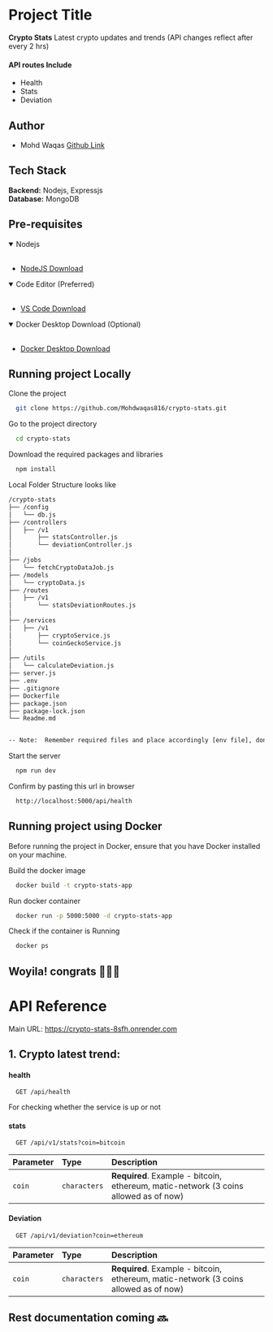 # Project Title

**Crypto Stats** Latest crypto updates and trends (API changes reflect after every 2 hrs)

#### API routes Include

- Health
- Stats
- Deviation

## Author

- Mohd Waqas [Github Link](https://github.com/Mohdwaqas816)

## Tech Stack

**Backend:** Nodejs, Expressjs <br>
**Database:** MongoDB

## Pre-requisites

<details open>
<summary>Nodejs</summary>
<br>

- [NodeJS Download](https://nodejs.org/en/download/package-manager)

</details>
<details open>
<summary>Code Editor (Preferred)</summary>
<br>

- [VS Code Download](https://code.visualstudio.com/download)
</details>

<details open>
<summary>Docker Desktop Download (Optional)</summary>
<br>

- [Docker Desktop Download](https://www.docker.com/products/docker-desktop/)
</details>

## Running project Locally

Clone the project

```bash
  git clone https://github.com/Mohdwaqas816/crypto-stats.git
```

Go to the project directory

```bash
  cd crypto-stats
```

Download the required packages and libraries

```bash
  npm install
```

Local Folder Structure looks like

```bash
/crypto-stats
├── /config
│   └── db.js
├── /controllers
│   ├── /v1
│       ├── statsController.js
│       └── deviationController.js
│
├── /jobs
│   └── fetchCryptoDataJob.js
├── /models
│   └── cryptoData.js
├── /routes
│   ├── /v1
│       └── statsDeviationRoutes.js
│
├── /services
│   ├── /v1
│       ├── cryptoService.js
│       └── coinGeckoService.js
│
├── /utils
│   └── calculateDeviation.js
├── server.js
├── .env
├── .gitignore
├── Dockerfile
├── package.json
├── package-lock.json
└── Readme.md


-- Note:  Remember required files and place accordingly [env file], don't forget to add environment variable like database URI in .env file.

```

Start the server

```bash
  npm run dev
```

Confirm by pasting this url in browser

```bash
  http://localhost:5000/api/health
```

## Running project using Docker

Before running the project in Docker, ensure that you have Docker installed on your machine.
<br>

Build the docker image

```bash
  docker build -t crypto-stats-app
```

Run docker container

```bash
  docker run -p 5000:5000 -d crypto-stats-app
```

Check if the container is Running

```bash
  docker ps
```

## Woyila! congrats 🎊🎊🎉

# API Reference

Main URL: https://crypto-stats-8sfh.onrender.com

## 1. Crypto latest trend:

#### health

```http
  GET /api/health
```

For checking whether the service is up or not

#### stats

```http
  GET /api/v1/stats?coin=bitcoin
```

| Parameter | Type         | Description                                                                          |
| :-------- | :----------- | :----------------------------------------------------------------------------------- |
| `coin`    | `characters` | **Required**. Example - bitcoin, ethereum, matic-network (3 coins allowed as of now) |

#### Deviation

```http
  GET /api/v1/deviation?coin=ethereum
```

| Parameter | Type         | Description                                                                          |
| :-------- | :----------- | :----------------------------------------------------------------------------------- |
| `coin`    | `characters` | **Required**. Example - bitcoin, ethereum, matic-network (3 coins allowed as of now) |

## Rest documentation coming 🔜
